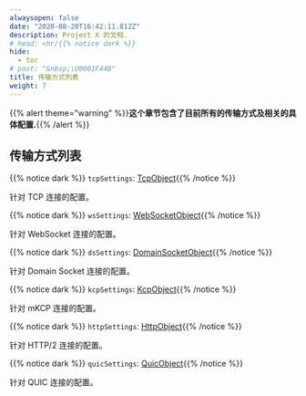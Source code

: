 ```yaml
---
alwaysopen: false
date: "2020-08-20T16:42:11.812Z"
description: Project X 的文档.
# head: <hr/{{% notice dark %}}
hide:
  - toc
# post: "&nbsp;\U0001F44B"
title: 传输方式列表
weight: 7
---
```


{{% alert theme="warning" %}}**这个章节包含了目前所有的传输方式及相关的具体配置.**{{% /alert %}}

## 传输方式列表

{{% notice dark %}} `tcpSettings`: [TcpObject](./tcp){{% /notice %}}

针对 TCP 连接的配置。

{{% notice dark %}} `wsSettings`: [WebSocketObject](./websocket){{% /notice %}}

针对 WebSocket 连接的配置。

{{% notice dark %}} `dsSettings`: [DomainSocketObject](./domainsocket){{% /notice %}}

针对 Domain Socket 连接的配置。

{{% notice dark %}} `kcpSettings`: [KcpObject](./mkcp){{% /notice %}}

针对 mKCP 连接的配置。

{{% notice dark %}} `httpSettings`: [HttpObject](./h2){{% /notice %}}

针对 HTTP/2 连接的配置。

{{% notice dark %}} `quicSettings`: [QuicObject](./quic){{% /notice %}}

针对 QUIC 连接的配置。


